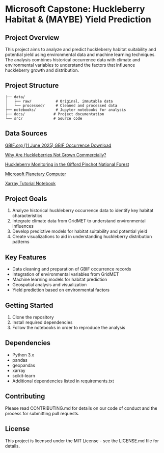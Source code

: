# Microsoft Capstone: Huckleberry Habitat & (MAYBE) Yield Prediction

## Project Overview
This project aims to analyze and predict huckleberry habitat suitability and potential yield using environmental data and machine learning techniques. The analysis combines historical occurrence data with climate and environmental variables to understand the factors that influence huckleberry growth and distribution.

## Project Structure
```
├── data/
│   ├── raw/           # Original, immutable data
│   └── processed/     # Cleaned and processed data
├── notebooks/         # Jupyter notebooks for analysis
├── docs/             # Project documentation
└── src/              # Source code
```

## Data Sources
[GBIF.org (11 June 2025) GBIF Occurrence Download]("https://doi.org/10.15468/dl.jzaue9")  

[Why Are Huckleberries Not Grown Commercially?](https://shuncy.com/article/why-are-huckleberries-not-grown-commercially)

[Huckleberry Monitoring in the Gifford Pinchot National Forest](https://www.cascadeforest.org/wp-content/uploads/2021/09/2019-CFC-Huckleberry-Report-2.pdf?utm_source=chatgpt.com)

[Microsoft Planetary Computer](https://planetarycomputer.microsoft.com/dataset/gridmet)

[Xarray Tutorial Notebook](https://tutorial.xarray.dev/overview/xarray-in-45-min.html)

## Project Goals
1. Analyze historical huckleberry occurrence data to identify key habitat characteristics
2. Integrate climate data from GridMET to understand environmental influences
3. Develop predictive models for habitat suitability and potential yield
4. Create visualizations to aid in understanding huckleberry distribution patterns

## Key Features
- Data cleaning and preparation of GBIF occurrence records
- Integration of environmental variables from GridMET
- Machine learning models for habitat prediction
- Geospatial analysis and visualization
- Yield prediction based on environmental factors

## Getting Started
1. Clone the repository
2. Install required dependencies
3. Follow the notebooks in order to reproduce the analysis

## Dependencies
- Python 3.x
- pandas
- geopandas
- xarray
- scikit-learn
- Additional dependencies listed in requirements.txt

## Contributing
Please read CONTRIBUTING.md for details on our code of conduct and the process for submitting pull requests.

## License
This project is licensed under the MIT License - see the LICENSE.md file for details.

